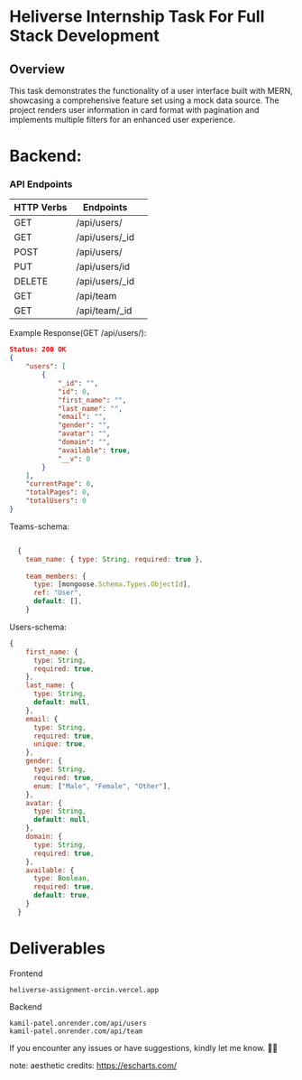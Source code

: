 # Heliverse Internship Task For Full Stack Development

## Overview
This task demonstrates the functionality of a user interface built with MERN, showcasing a comprehensive feature set using a mock data source. The project renders user information in card format with pagination and implements multiple filters for an enhanced user experience.

# Backend:

### API Endpoints
| HTTP Verbs | Endpoints | |
| --- | --- | --- |
| GET | /api/users/ |  |
| GET | /api/users/_id | |
| POST | /api/users/ |  |
| PUT | /api/users/id |  |
| DELETE | /api/users/_id |  |
| GET | /api/team |  |
| GET | /api/team/_id |  |

Example Response(GET /api/users/):
```json
Status: 200 OK
{
    "users": [
        {
            "_id": "",
            "id": 0,
            "first_name": "",
            "last_name": "",
            "email": "",
            "gender": "",
            "avatar": "",
            "domain": "",
            "available": true,
            "__v": 0
        }
    ],
    "currentPage": 0,
    "totalPages": 0,
    "totalUsers": 0
}
```
Teams-schema:
```javascript

  {
    team_name: { type: String, required: true },
    
    team_members: {
      type: [mongoose.Schema.Types.ObjectId],
      ref: "User",
      default: [],
    }
```
Users-schema:
```javascript
{
    first_name: {
      type: String,
      required: true,
    },
    last_name: {
      type: String,
      default: null,
    },
    email: {
      type: String,
      required: true,
      unique: true,
    },
    gender: {
      type: String,
      required: true,
      enum: ["Male", "Female", "Other"],
    },
    avatar: {
      type: String,
      default: null,
    },
    domain: {
      type: String,
      required: true,
    },
    available: {
      type: Boolean,
      required: true,
      default: true,
    }
  }
```

# Deliverables
Frontend
```https
heliverse-assignment-orcin.vercel.app
```
Backend
```https
kamil-patel.onrender.com/api/users
kamil-patel.onrender.com/api/team
```
If you encounter any issues or have suggestions, kindly let me know. 🚀✨

note: aesthetic credits: https://escharts.com/
